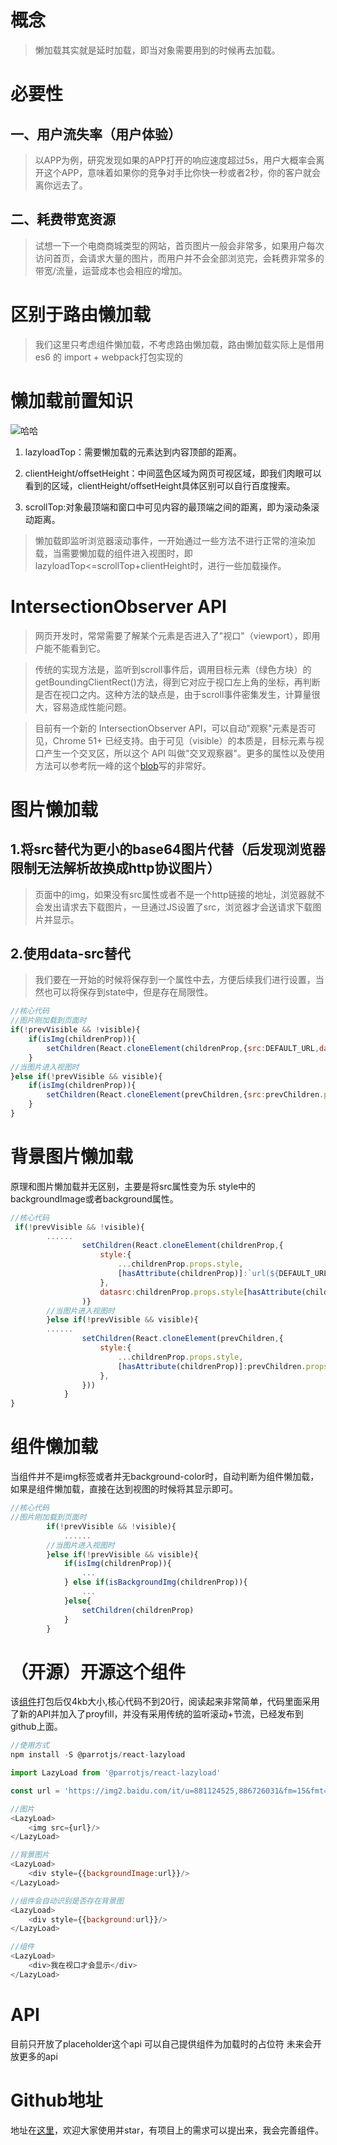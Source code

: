 # 概念

> 懒加载其实就是延时加载，即当对象需要用到的时候再去加载。<br />

# 必要性

## 一、用户流失率（用户体验）

> 以APP为例，研究发现如果的APP打开的响应速度超过5s，用户大概率会离开这个APP，意味着如果你的竞争对手比你快一秒或者2秒，你的客户就会离你远去了。

## 二、耗费带宽资源

> 试想一下一个电商商城类型的网站，首页图片一般会非常多，如果用户每次访问首页，会请求大量的图片，而用户并不会全部浏览完，会耗费非常多的带宽/流量，运营成本也会相应的增加。

# 区别于路由懒加载

> 我们这里只考虑组件懒加载，不考虑路由懒加载，路由懒加载实际上是借用es6 的 import + webpack打包实现的

# 懒加载前置知识

![哈哈](./lazy.jpg)

1. lazyloadTop：需要懒加载的元素达到内容顶部的距离。

2. clientHeight/offsetHeight：中间蓝色区域为网页可视区域，即我们肉眼可以看到的区域，clientHeight/offsetHeight具体区别可以自行百度搜索。

3. scrollTop:对象最顶端和窗口中可见内容的最顶端之间的距离，即为滚动条滚动距离。

>懒加载即监听浏览器滚动事件，一开始通过一些方法不进行正常的渲染加载，当需要懒加载的组件进入视图时，即lazyloadTop<=scrollTop+clientHeight时，进行一些加载操作。

# IntersectionObserver API

> 网页开发时，常常需要了解某个元素是否进入了"视口"（viewport），即用户能不能看到它。

> 传统的实现方法是，监听到scroll事件后，调用目标元素（绿色方块）的getBoundingClientRect()方法，得到它对应于视口左上角的坐标，再判断是否在视口之内。这种方法的缺点是，由于scroll事件密集发生，计算量很大，容易造成性能问题。

> 目前有一个新的 IntersectionObserver API，可以自动"观察"元素是否可见，Chrome 51+ 已经支持。由于可见（visible）的本质是，目标元素与视口产生一个交叉区，所以这个 API 叫做"交叉观察器"。更多的属性以及使用方法可以参考阮一峰的这个[blob](https://www.ruanyifeng.com/blog/2016/11/intersectionobserver_api.html)写的非常好。

# 图片懒加载

## 1.将src替代为更小的base64图片代替（后发现浏览器限制无法解析故换成http协议图片）

> 页面中的img，如果没有src属性或者不是一个http链接的地址，浏览器就不会发出请求去下载图片，一旦通过JS设置了src，浏览器才会送请求下载图片并显示。

## 2.使用data-src替代

> 我们要在一开始的时候将保存到一个属性中去，方便后续我们进行设置，当然也可以将保存到state中，但是存在局限性。

```js
//核心代码
//图片刚加载到页面时
if(!prevVisible && !visible){
    if(isImg(childrenProp)){
        setChildren(React.cloneElement(childrenProp,{src:DEFAULT_URL,datasrc:childrenProp.props.src}))
    } 
//当图片进入视图时
}else if(!prevVisible && visible){
    if(isImg(childrenProp)){
        setChildren(React.cloneElement(prevChildren,{src:prevChildren.props.datasrc}))
    } 
}
```
# 背景图片懒加载

原理和图片懒加载并无区别，主要是将src属性变为乐 style中的backgroundImage或者background属性。

```js
//核心代码
 if(!prevVisible && !visible){
        ......
                setChildren(React.cloneElement(childrenProp,{
                    style:{
                        ...childrenProp.props.style, 
                        [hasAttribute(childrenProp)]:`url(${DEFAULT_URL})`
                    },
                    datasrc:childrenProp.props.style[hasAttribute(childrenProp)]})
                )}
        //当图片进入视图时
        }else if(!prevVisible && visible){
        ......
                setChildren(React.cloneElement(prevChildren,{
                    style:{
                        ...childrenProp.props.style, 
                        [hasAttribute(childrenProp)]:prevChildren.props.datasrc
                    },
                }))
            }
} 
```

# 组件懒加载

当组件并不是img标签或者并无background-color时，自动判断为组件懒加载，如果是组件懒加载，直接在达到视图的时候将其显示即可。

```js
//核心代码
//图片刚加载到页面时
        if(!prevVisible && !visible){
            ......
        //当图片进入视图时
        }else if(!prevVisible && visible){
            if(isImg(childrenProp)){
                ...
            } else if(isBackgroundImg(childrenProp)){ 
                ...
            }else{
                setChildren(childrenProp)
            }
        } 
```

# （开源）开源这个组件

该[组件](https://github.com/parrot-design/parrot-rc-lazyload)打包后仅4kb大小,核心代码不到20行，阅读起来非常简单，代码里面采用了新的API并加入了proyfill，并没有采用传统的监听滚动+节流，已经发布到github上面。

```js
//使用方式
npm install -S @parrotjs/react-lazyload

import LazyLoad from '@parrotjs/react-lazyload'

const url = 'https://img2.baidu.com/it/u=881124525,886726031&fm=15&fmt=auto&gp=0.jpg';

//图片
<LazyLoad>
    <img src={url}/>
</LazyLoad>

//背景图片
<LazyLoad>
    <div style={{backgroundImage:url}}/>
</LazyLoad>

//组件会自动识别是否存在背景图
<LazyLoad>
    <div style={{background:url}}/>
</LazyLoad>

//组件
<LazyLoad>
    <div>我在视口才会显示</div>
</LazyLoad>

```

# API

目前只开放了placeholder这个api 可以自己提供组件为加载时的占位符 未来会开放更多的api

# Github地址

地址在[这里](https://github.com/parrot-design/parrot-rc-lazyload)，欢迎大家使用并star，有项目上的需求可以提出来，我会完善组件。

